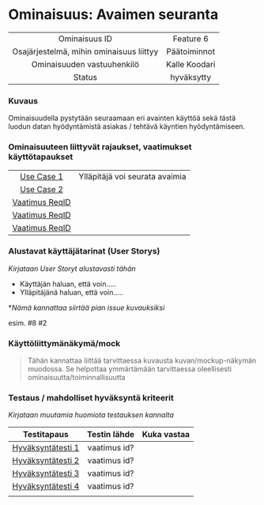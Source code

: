 # Ominaisuus: Avaimen seuranta


| | |
|:-:|:-:|
| Ominaisuus ID | Feature 6 |
| Osajärjestelmä, mihin ominaisuus liittyy | Päätoiminnot |
| Ominaisuuden vastuuhenkilö | Kalle Koodari|
| Status | hyväksytty |

### Kuvaus
Ominaisuudella pystytään seuraamaan eri avainten käyttöä sekä tästä luodun datan hyödyntämistä asiakas / tehtävä käyntien hyödyntämiseen.


### Ominaisuuteen liittyvät rajaukset, vaatimukset käyttötapaukset

| | |
|:-:|:-:|
| [Use Case 1](FT1-kayttotapaus.md) | Ylläpitäjä voi seurata avaimia |
| [Use Case 2](FT2-kayttotapaus.md) | |
| [Vaatimus ReqID]() |  | 
| [Vaatimus ReqID]() |  | 
| [Vaatimus ReqID]() |  | 

### Alustavat käyttäjätarinat (User Storys)

*Kirjataan User Storyt alustavasti tähän*

* Käyttäjän haluan, että voin.....
* Ylläpitäjänä haluan, että voin.....

**Nämä kannattaa siirtää pian issue kuvauksiksi*

esim. #8 #2


### Käyttöliittymänäkymä/mock 

> Tähän kannattaa liittää tarvittaessa kuvausta kuvan/mockup-näkymän muodossa. 
Se helpottaa ymmärtämään tarvittaessa oleellisesti ominaisuutta/toiminnallisuutta




### Testaus / mahdolliset hyväksyntä kriteerit 

*Kirjataan muutamia huomiota testauksen kannalta*

| Testitapaus  | Testin lähde  | Kuka vastaa  |
|:-: | :-:|:-:|
| [Hyväksyntätesti 1](pohjat/pohja-hyvaksyntatesti.md)  | vaatimus id?   |   |
| [Hyväksyntätesti 2](pohjat/pohja-hyvaksyntatesti.md)  | vaatimus id?   |   |
| [Hyväksyntätesti 3](pohjat/pohja-hyvaksyntatesti.md)  | vaatimus id?   |   |
| [Hyväksyntätesti 4](pohjat/pohja-hyvaksyntatesti.md)  | vaatimus id?   |   |
| | |





